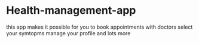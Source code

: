 # Health-management-app
this app makes it possible for you to book appointments with doctors select your symtopms manage your profile  and lots more 
